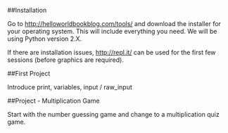 
##Installation

Go to http://helloworldbookblog.com/tools/ and download the installer for your operating system. This will include everything you need. We will be using Python version 2.X.

If there are installation issues, http://repl.it/ can be used for the first few sessions (before graphics are required). 


##First Project

Introduce print, variables, input / raw_input


##Project - Multiplication Game

Start with the number guessing game and change to a multiplication quiz game. 

